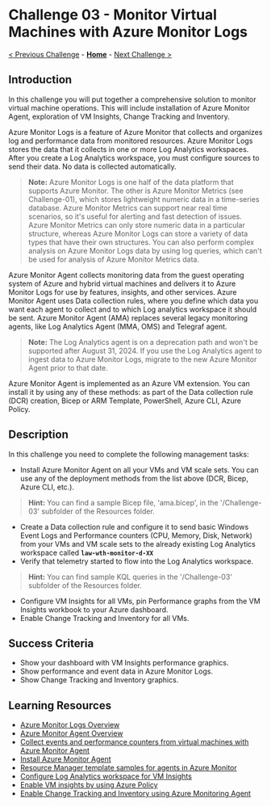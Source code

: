 # Challenge 03 - Monitor Virtual Machines with Azure Monitor Logs

[< Previous Challenge](./Challenge-02.md) - **[Home](../README.md)** - [Next Challenge >](./Challenge-04.md)

## Introduction

In this challenge you will put together a comprehensive solution to monitor virtual machine operations. This will include installation of Azure Monitor Agent, exploration of VM Insights, Change Tracking and Inventory.

Azure Monitor Logs is a feature of Azure Monitor that collects and organizes log and performance data from monitored resources. Azure Monitor Logs stores the data that it collects in one or more Log Analytics workspaces. After you create a Log Analytics workspace, you must configure sources to send their data. No data is collected automatically.  

>**Note:** Azure Monitor Logs is one half of the data platform that supports Azure Monitor. The other is Azure Monitor Metrics (see Challenge-01), which stores lightweight numeric data in a time-series database. Azure Monitor Metrics can support near real time scenarios, so it's useful for alerting and fast detection of issues. Azure Monitor Metrics can only store numeric data in a particular structure, whereas Azure Monitor Logs can store a variety of data types that have their own structures. You can also perform complex analysis on Azure Monitor Logs data by using log queries, which can't be used for analysis of Azure Monitor Metrics data.

Azure Monitor Agent collects monitoring data from the guest operating system of Azure and hybrid virtual machines and delivers it to Azure Monitor Logs for use by features, insights, and other services. Azure Monitor Agent uses Data collection rules, where you define which data you want each agent to collect and to which Log analytics workspace it should be sent. Azure Monitor Agent (AMA) replaces several legacy monitoring agents, like Log Analytics Agent (MMA, OMS) and Telegraf agent.

>**Note:** The Log Analytics agent is on a deprecation path and won't be supported after August 31, 2024. If you use the Log Analytics agent to ingest data to Azure Monitor Logs, migrate to the new Azure Monitor Agent prior to that date.

Azure Monitor Agent is implemented as an Azure VM extension. You can install it by using any of these methods: as part of the Data collection rule (DCR) creation,  Bicep or ARM Template, PowerShell, Azure CLI, Azure Policy.

## Description

In this challenge you need to complete the following management tasks:
- Install Azure Monitor Agent on all your VMs and VM scale sets. You can use any of the deployment methods from the list above (DCR, Bicep, Azure CLI, etc.). 
>**Hint:** You can find a sample Bicep file, 'ama.bicep', in the '/Challenge-03' subfolder of the Resources folder. 
- Create a Data collection rule and configure it to send basic Windows Event Logs and Performance counters (CPU, Memory, Disk, Network) from your VMs and VM scale sets to the already existing Log Analytics workspace called **`law-wth-monitor-d-XX`**
- Verify that telemetry started to flow into the Log Analytics workspace.
>**Hint:** You can find sample KQL queries in the '/Challenge-03' subfolder of the Resources folder.
- Configure VM Insights for all VMs, pin Performance graphs from the VM Insights workbook to your Azure dashboard.
- Enable Change Tracking and Inventory for all VMs.

## Success Criteria

- Show your dashboard with VM Insights performance graphics.
- Show performance and event data in Azure Monitor Logs.
- Show Change Tracking and Inventory graphics.

## Learning Resources

- [Azure Monitor Logs Overview](https://learn.microsoft.com/en-us/azure/azure-monitor/logs/data-platform-logs)
- [Azure Monitor Agent Overview](https://learn.microsoft.com/en-us/azure/azure-monitor/agents/agents-overview)
- [Collect events and performance counters from virtual machines with Azure Monitor Agent](https://learn.microsoft.com/en-us/azure/azure-monitor/agents/data-collection-rule-azure-monitor-agent?tabs=portal)
- [Install Azure Monitor Agent](https://learn.microsoft.com/en-us/azure/azure-monitor/agents/azure-monitor-agent-manage?tabs=azure-portal)
- [Resource Manager template samples for agents in Azure Monitor](https://learn.microsoft.com/en-us/azure/azure-monitor/agents/resource-manager-agent?tabs=bicep#diagnostic-extension)
- [Configure Log Analytics workspace for VM Insights](https://docs.microsoft.com/en-us/azure/azure-monitor/vm/vminsights-configure-workspace?tabs=CLI#add-vminsights-solution-to-workspace)
- [Enable VM insights by using Azure Policy](https://docs.microsoft.com/en-us/azure/azure-monitor/vm/vminsights-enable-policy)
- [Enable Change Tracking and Inventory using Azure Monitoring Agent](https://learn.microsoft.com/en-us/azure/automation/change-tracking/enable-vms-monitoring-agent?tabs=singlevm)

